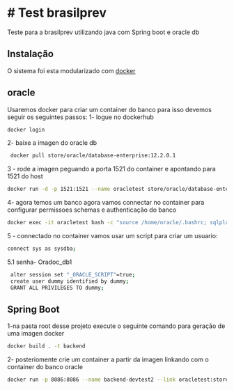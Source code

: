 # # Test brasilprev

Teste para a brasilprev utilizando java com Spring boot e oracle db 
## Instalação

O sistema foi esta modularizado com [docker](https://docs.docker.com/get-docker/)
## oracle
Usaremos docker para criar um container do banco para isso devemos seguir os seguintes passos:
1- logue no dockerhub
```bash
docker login
```
2- baixe a imagen do oracle db
```bash
 docker pull store/oracle/database-enterprise:12.2.0.1
```
3 - rode a imagen peguando a porta 1521 do container e apontando para 1521 do host
 ```bash
 docker run -d -p 1521:1521 --name oracletest store/oracle/database-enterprise:12.2.0.1
```
4- agora temos um banco agora vamos connectar no container para configurar permissoes schemas e authenticação do banco 
 ```bash
 docker exec -it oracletest bash -c "source /home/oracle/.bashrc; sqlplus /nolog"
```
5 - connectado no container vamos usar um script para criar um usuario:
 ```bash
 connect sys as sysdba;
 ```
 5.1 senha- Oradoc_db1
 ```bash
  alter session set "_ORACLE_SCRIPT"=true;
  create user dummy identified by dummy;
  GRANT ALL PRIVILEGES TO dummy;
  ```
## Spring Boot
1-na pasta root desse projeto execute o seguinte comando para geração de uma imagen docker
```bash
docker build . -t backend
```
2- posteriomente crie um container a partir da imagen linkando com o container do banco oracle
```bash
docker run -p 8086:8086 --name backend-devtest2 --link oracletest:store/oracle/database-enterprise -d backend6
```
